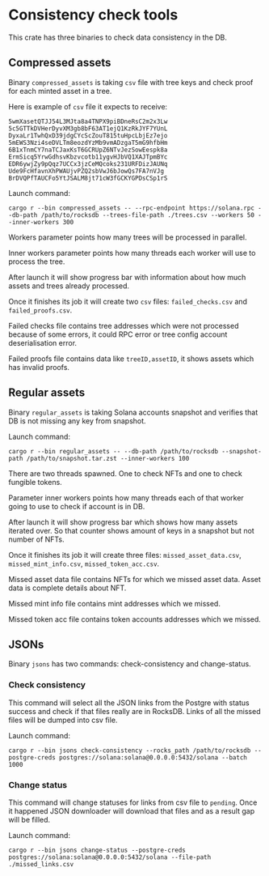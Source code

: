 # Consistency check tools

This crate has three binaries to check data consistency in the DB.

## Compressed assets

Binary `compressed_assets` is taking `csv` file with tree keys and check proof for each minted asset in a tree.

Here is example of `csv` file it expects to receive:

```csv
5wmXasetQTJJ54L3MJta8a4TNPX9piBDneRsC2m2x3Lw
5c5GTTkDVHerDyvXM3gb8bF63AT1ejQ1KzRkJYF7YUnL
DyxaLr1TwhQxD39jdgCYcScZouT815tuHpcLbjEz7ejo
5mEWS3Nzi4seDVLTm8eozdYzMb9vmADzgaT5mG9hfbHm
6B1xTnmCY7naTCJaxKsT6GCRUpZ6NTvJezSowEespk8a
ErmSicq5YrwGdhsvKbzvcotb11ygvHJbVQ1XAJTpmBYc
EDR6ywjZy9pQqz7UCCx3jzCeMQcoks231URFDizJAUNq
Ude9FcHfavnXhPWAUjvPZQ2sbVwJ6bJowQs7FA7nVJg
BrDVQPfTAUCFo5YtJSALM8jt71cW3fGCKYGPDsCSp1rS
```

Launch command:

```
cargo r --bin compressed_assets -- --rpc-endpoint https://solana.rpc --db-path /path/to/rocksdb --trees-file-path ./trees.csv --workers 50 --inner-workers 300
```

Workers parameter points how many trees will be processed in parallel.

Inner workers parameter points how many threads each worker will use to process the tree.

After launch it will show progress bar with information about how much assets and trees already processed.

Once it finishes its job it will create two `csv` files: `failed_checks.csv` and `failed_proofs.csv`.

Failed checks file contains tree addresses which were not processed because of some errors, it could RPC error or tree config account deserialisation error.

Failed proofs file contains data like `treeID,assetID`, it shows assets which has invalid proofs.

## Regular assets

Binary `regular_assets` is taking Solana accounts snapshot and verifies that DB is not missing any key from snapshot.

Launch command:

```
cargo r --bin regular_assets -- --db-path /path/to/rocksdb --snapshot-path /path/to/snapshot.tar.zst --inner-workers 100
```

There are two threads spawned. One to check NFTs and one to check fungible tokens.

Parameter inner workers points how many threads each of that worker going to use to check if account is in DB.

After launch it will show progress bar which shows how many assets iterated over. So that counter shows amount of keys in a snapshot but not number of NFTs.

Once it finishes its job it will create three files: `missed_asset_data.csv`, `missed_mint_info.csv`, `missed_token_acc.csv`.

Missed asset data file contains NFTs for which we missed asset data. Asset data is complete details about NFT.

Missed mint info file contains mint addresses which we missed.

Missed token acc file contains token accounts addresses which we missed.

## JSONs

Binary `jsons` has two commands: check-consistency and change-status.

### Check consistency

This command will select all the JSON links from the Postgre with status success and check if that files really are in RocksDB. Links of all the missed files will be dumped into csv file.

Launch command:

```
cargo r --bin jsons check-consistency --rocks_path /path/to/rocksdb --postgre-creds postgres://solana:solana@0.0.0.0:5432/solana --batch 1000
```

### Change status

This command will change statuses for links from csv file to `pending`. Once it happened JSON downloader will download that files and as a result gap will be filled.

Launch command:

```
cargo r --bin jsons change-status --postgre-creds postgres://solana:solana@0.0.0.0:5432/solana --file-path ./missed_links.csv
```